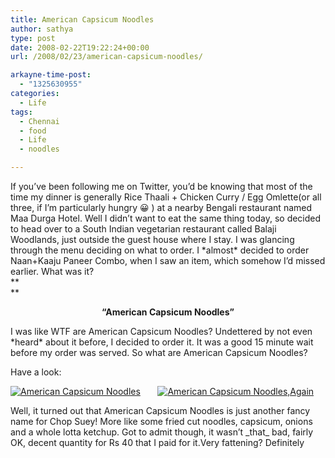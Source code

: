 ```yaml
---
title: American Capsicum Noodles
author: sathya
type: post
date: 2008-02-22T19:22:24+00:00
url: /2008/02/23/american-capsicum-noodles/

arkayne-time-post:
  - "1325630955"
categories:
  - Life
tags:
  - Chennai
  - food
  - Life
  - noodles

---
```

If you&#8217;ve been following me on Twitter, you&#8217;d be knowing that most of the time my dinner is generally Rice Thaali + Chicken Curry / Egg Omlette(or all three, if I&#8217;m particularly hungry 😀 ) at a nearby Bengali restaurant named Maa Durga Hotel. Well I didn&#8217;t want to eat the same thing today, so decided to head over to a South Indian vegetarian restaurant called Balaji Woodlands, just outside the guest house where I stay. I was glancing through the menu deciding on what to order. I \*almost\* decided to order Naan+Kaaju Paneer Combo, when I saw an item, which somehow I&#8217;d missed earlier. What was it?  
**  
** 

<p align="center">
  <strong>&#8220;American Capsicum Noodles&#8221;</strong>
</p>

I was like WTF are American Capsicum Noodles? Undettered by not even \*heard\* about it before, I decided to order it. It was a good 15 minute wait before my order was served. So what are American Capsicum Noodles?

Have a look:

<!--more-->

  
[![American Capsicum Noodles][1]][2]       [![American Capsicum Noodles,Again][3]][4]

Well, it turned out that American Capsicum Noodles is just another fancy name for Chop Suey! More like some fried cut noodles, capsicum, onions and a whole lotta ketchup. Got to admit though, it wasn&#8217;t \_that\_ bad, fairly OK, decent quantity for Rs 40 that I paid for it.Very fattening? Definitely

 [1]: https://farm4.static.flickr.com/3079/2283619985_e77bbb0ba6_m.jpg
 [2]: https://www.flickr.com/photos/sathyabhat/2283619985/ "American Capsicum Noodles"
 [3]: https://farm4.static.flickr.com/3212/2284404608_c917b033d9_m.jpg
 [4]: https://www.flickr.com/photos/sathyabhat/2284404608/ "American Capsicum Noodles, Again"
